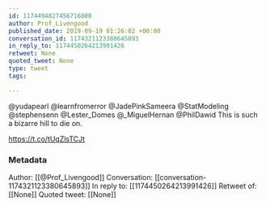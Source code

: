 ```yaml
---
id: 1174494827456716800
author: Prof_Livengood
published_date: 2019-09-19 01:26:02 +00:00
conversation_id: 1174321123380645893
in_reply_to: 1174450264213991426
retweet: None
quoted_tweet: None
type: tweet
tags:

---
```


@yudapearl @learnfromerror @JadePinkSameera @StatModeling @stephensenn @Lester_Domes @_MiguelHernan @PhilDawid This is such a bizarre hill to die on.

https://t.co/tUqZlsTCJt

### Metadata

Author: [[@Prof_Livengood]]
Conversation: [[conversation-1174321123380645893]]
In reply to: [[1174450264213991426]]
Retweet of: [[None]]
Quoted tweet: [[None]]
